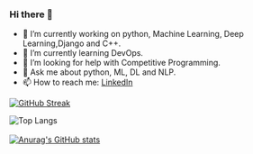 ### Hi there 👋

<!--
**01anuraganand/01anuraganand** is a ✨ _special_ ✨ repository because its `README.md` (this file) appears on your GitHub profile.

Here are some ideas to get you started:
-->
- 🔭 I’m currently working on python, Machine Learning, Deep Learning,Django and C++.
- 🌱 I’m currently learning DevOps.
- 🤔 I’m looking for help with Competitive Programming.
- 💬 Ask me about python, ML, DL and NLP.
- 📫 How to reach me: [LinkedIn](https://www.linkedin.com/in/01anuraganand/)

<div>

<span> [![GitHub Streak](https://github-readme-streak-stats.herokuapp.com?user=01anuraganand&theme=flag-india&date_format=j%20M%5B%20Y%5D)](https://git.io/streak-stats) 

 ![Top Langs](https://github-readme-stats.vercel.app/api/top-langs/?username=01anuraganand&layout=compact)</span>
<br><br>
[![Anurag's GitHub stats](https://github-readme-stats.vercel.app/api?username=01anuraganand&show_icons=true)](https://github.com/anuraghazra/github-readme-stats)
</div>
